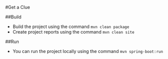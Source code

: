 #Get a Clue

##Build
* Build the project using the command `mvn clean package`
* Create project reports using the command `mvn clean site`

##Run
* You can run the project locally using the command `mvn spring-boot:run`
